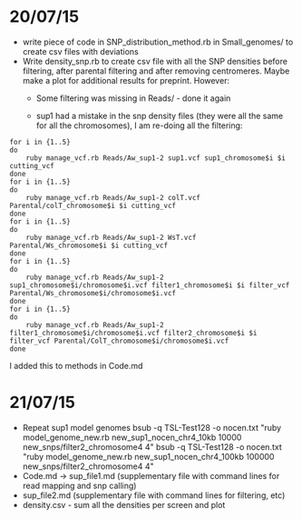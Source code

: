 20/07/15
===
- write piece of code in SNP_distribution_method.rb in Small_genomes/ to create csv files with deviations 
-  Write density_snp.rb to create csv file with all the SNP densities before filtering, after parental filtering and after removing centromeres. Maybe make a plot for additional results for preprint. However:	
	- Some filtering was missing in Reads/ - done it again
	
	- sup1 had a mistake in the snp density files (they were all the same for all the chromosomes), I am re-doing all the filtering: 

```
for i in {1..5} 
do
	ruby manage_vcf.rb Reads/Aw_sup1-2 sup1.vcf sup1_chromosome$i $i cutting_vcf
done 
for i in {1..5} 
do
	ruby manage_vcf.rb Reads/Aw_sup1-2 colT.vcf Parental/colT_chromosome$i $i cutting_vcf
done 
for i in {1..5} 
do
	ruby manage_vcf.rb Reads/Aw_sup1-2 WsT.vcf Parental/Ws_chromosome$i $i cutting_vcf
done 
for i in {1..5} 
do
	ruby manage_vcf.rb Reads/Aw_sup1-2 sup1_chromosome$i/chromosome$i.vcf filter1_chromosome$i $i filter_vcf Parental/Ws_chromosome$i/chromosome$i.vcf
done 
for i in {1..5} 
do
	ruby manage_vcf.rb Reads/Aw_sup1-2 filter1_chromosome$i/chromosome$i.vcf filter2_chromosome$i $i filter_vcf Parental/ColT_chromosome$i/chromosome$i.vcf
done 
```
I added this to methods in Code.md

21/07/15
===
- Repeat sup1 model genomes 
bsub -q TSL-Test128 -o nocen.txt "ruby model_genome_new.rb new_sup1_nocen_chr4_10kb 10000 new_snps/filter2_chromosome4 4"
bsub -q TSL-Test128 -o nocen.txt "ruby model_genome_new.rb new_sup1_nocen_chr4_100kb 100000 new_snps/filter2_chromosome4 4"
- Code.md -> sup_file1.md (supplementary file with command lines for read mapping and snp calling)
- sup_file2.md (supplementary file with command lines for filtering, etc)
- density.csv - sum all the densities per screen and plot





